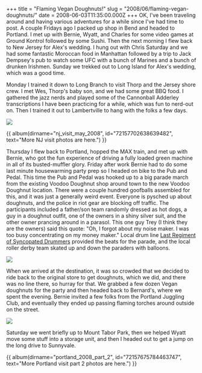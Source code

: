 +++
title = "Flaming Vegan Doughnuts!"
slug = "2008/06/flaming-vegan-doughnuts/"
date = 2008-06-03T11:35:00.000Z
+++
OK, I've been traveling around and having various adventures for a while since I've had time to post. A couple Fridays ago I packed up shop in Bend and headed to Portland. I met up with Bernie, Wyatt, and Charles for some video games at Ground Kontrol followed by some Sushi. Then the next morning I flew back to New Jersey for Alex's wedding. I hung out with Chris Saturday and we had some fantastic Moroccan food in Manhattan followed by a trip to Jack Dempsey's pub to watch some UFC with a bunch of Marines and a bunch of drunken Irishmen. Sunday we trekked out to Long Island for Alex's wedding, which was a good time.

Monday I trained it down to Long Branch to visit Thorp and the Jersey shore crew. I met Wes, Thorp's baby son, and we had some great BBQ food. I gathered the jazz nerds and played some of the Cannonball Adderley transcriptions I have been practicing for a while, which was fun to nerd-out on. Then I trained it out to Lambertville to hang with the folks a few days.

![](https://peterlyons-org.s3.amazonaws.com/photos/nj_visit_may_2008/011_memorial_day_bbg.jpg)

{{ album(dirname="nj_visit_may_2008", id="72157702638639482", text="More NJ visit photos are here.") }}

Thursday I flew back to Portland, hopped the MAX train, and met up with Bernie, who got the fun experience of driving a fully loaded green machine in all of its busted-muffler glory. Friday after work Bernie had to do some last minute housewarming party prep so I headed on bike to the Pub and Pedal. This time the Pub and Pedal was hooked up to a big parade march from the existing Voodoo Doughnut shop around town to the new Voodoo Doughnut location. There were a couple hundred goofballs assembled for this, and it was just a generally weird event. Everyone is pysched up about doughnuts, and the police in riot gear are blocking off traffic. The participants included a father/son team randomly dressed as hot dogs, a guy in a doughnut outfit, one of the owners in a shiny silver suit, and the other owner prancing around in a parasol. This one guy Trey (I think they are the owners) said this quote: "Oh, I forgot about my noise maker. I was too busy concentrating on my money maker." Local drum line [Last Regiment of Syncopated Drummers](http://www.lastregiment.com) provided the beats for the parade, and the local roller derby team skated up and down the paraders with balloons.

![](https://peterlyons-org.s3.amazonaws.com/photos/portland_2008_part_2/034_pub_and_pedal_voodoo.jpg)

When we arrived at the destination, it was so crowded that we decided to ride back to the original store to get doughnuts, which we did, and there was no line there, so hurray for that. We grabbed a few dozen Vegan doughnuts for the party and then headed back to Bernard's, where we spent the evening. Bernie invited a few folks from the Portland Juggling Club, and eventually they ended up passing flaming torches around outside on the street.

![](https://peterlyons-org.s3.amazonaws.com/photos/portland_2008_part_2/043_housewarming.jpg)

Saturday we went briefly up to Mount Tabor Park, then we helped Wyatt move some stuff into a storage unit, and then I headed out to get a jump on the long drive to Sunnyvale.

{{ album(dirname="portland_2008_part_2", id="72157675784463747", text="More Portland visit part 2 photos are here.") }}
